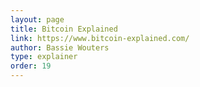 ```yaml
---
layout: page
title: Bitcoin Explained
link: https://www.bitcoin-explained.com/
author: Bassie Wouters
type: explainer
order: 19
---
```

